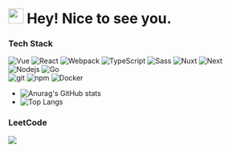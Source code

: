 # <img src="https://emojis.slackmojis.com/emojis/images/1531849430/4246/blob-sunglasses.gif?1531849430" width="30"/> Hey! Nice to see you.

### Tech Stack

<div>
    <img alt="Vue" src="https://img.shields.io/badge/-vue-45b8d8?style=flat-square&logo=vuedotjs&logoColor=green" />
    <img alt="React" src="https://img.shields.io/badge/-React-46a2f1?style=flat-square&logo=react&logoColor=white" />
    <img alt="Webpack" src="https://img.shields.io/badge/-Webpack-8DD6F9?style=flat-square&logo=webpack&logoColor=white" />
    <img alt="TypeScript" src="https://img.shields.io/badge/-TypeScript-007ACC?style=flat-square&logo=typescript&logoColor=yellow" />
    <img alt="Sass" src="https://img.shields.io/badge/-Sass-CC6699?style=flat-square&logo=sass&logoColor=white" />
    <img alt="Nuxt" src="https://img.shields.io/badge/-Nuxt-F05032?style=flat-square&logo=nuxtdotjs&logoColor=white" />
    <img alt="Next" src="https://img.shields.io/badge/-Next-764ABC?style=flat-square&logo=nextdotjs&logoColor=green" />
</div>

<div>
    <img alt="Nodejs" src="https://img.shields.io/badge/-Nodejs-43853d?style=flat-square&logo=Node.js&logoColor=white" />
    <img alt="Go" src="https://img.shields.io/badge/-Go-43853d?style=flat-square&logo=go&logoColor=lightBlue" />
</div>

<div>
    <img alt="git" src="https://img.shields.io/badge/-Git-F05032?style=flat-square&logo=git&logoColor=white" />
    <img alt="npm" src="https://img.shields.io/badge/-NPM-CB3837?style=flat-square&logo=npm&logoColor=white" />
    <img alt="Docker" src="https://img.shields.io/badge/-Docker-46a2f1?style=flat-square&logo=docker&logoColor=white" />
</div>

- ![Anurag's GitHub stats](https://github-readme-stats.vercel.app/api?username=MinorN&theme=radical)
- ![Top Langs](https://github-readme-stats.vercel.app/api/top-langs/?username=MinorN&layout=compact)

### LeetCode

![](https://stats.justsong.cn/api/leetcode?username=ling-v4d&cn=true)

